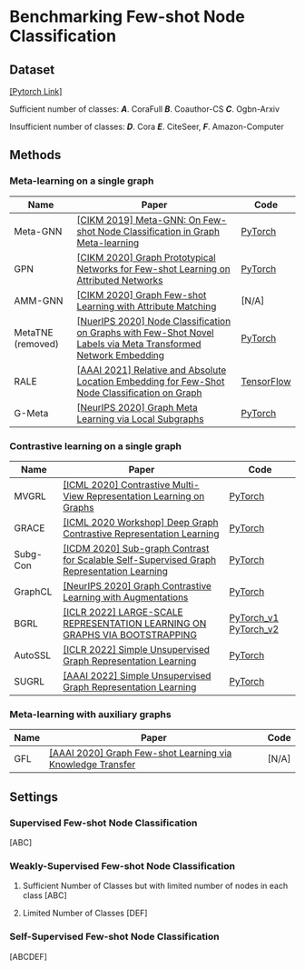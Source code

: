 # Benchmarking Few-shot Node Classification

## Dataset 
[[Pytorch Link]](https://pytorch-geometric.readthedocs.io/en/latest/modules/datasets.html)

Sufficient number of classes: ***A***. CoraFull    ***B***. Coauthor-CS    ***C***. Ogbn-Arxiv    

Insufficient number of classes: ***D***. Cora    ***E***. CiteSeer, ***F***. Amazon-Computer

## Methods
### Meta-learning on a single graph
|Name|Paper|Code
|---|---|---|
|Meta-GNN|[[CIKM 2019] Meta-GNN: On Few-shot Node Classification in Graph Meta-learning](https://arxiv.org/pdf/1905.09718.pdf)|[PyTorch](https://github.com/ChengtaiCao/Meta-GNN)
|GPN|[[CIKM 2020] Graph Prototypical Networks for Few-shot Learning on Attributed Networks](https://arxiv.org/pdf/2006.12739.pdf)|[PyTorch](https://github.com/kaize0409/GPN_Graph-Few-shot)
|AMM-GNN|[[CIKM 2020] Graph Few-shot Learning with Attribute Matching](http://www.public.asu.edu/~kding9/pdf/CIKM2020_AMM.pdf)|[N/A]
|MetaTNE (removed)|[[NuerIPS 2020] Node Classification on Graphs with Few-Shot Novel Labels via Meta Transformed Network Embedding](https://arxiv.org/pdf/2007.02914.pdf)|[PyTorch](https://github.com/llan-ml/MetaTNE)
|RALE|[[AAAI 2021] Relative and Absolute Location Embedding for Few-Shot Node Classification on Graph](https://fangyuan1st.github.io/paper/AAAI21_RALE.pdf)|[TensorFlow](https://github.com/shuaiOKshuai/RALE)
|G-Meta|[[NeurIPS 2020] Graph Meta Learning via Local Subgraphs](https://arxiv.org/pdf/2006.07889.pdf)|[PyTorch](https://github.com/mims-harvard/G-Meta)
### Contrastive learning on a single graph 

|Name|Paper|Code
|---|---|---|
|MVGRL|[[ICML 2020] Contrastive Multi-View Representation Learning on Graphs](https://arxiv.org/pdf/2006.05582.pdf)|[PyTorch](https://github.com/kavehhassani/mvgrl)
|GRACE|[[ICML 2020 Workshop] Deep Graph Contrastive Representation Learning](https://arxiv.org/pdf/2006.04131.pdf)|[PyTorch](https://github.com/CRIPAC-DIG/GRACE)
|Subg-Con|[[ICDM 2020] Sub-graph Contrast for Scalable Self-Supervised Graph Representation Learning](https://arxiv.org/pdf/2006.04131.pdf)|[PyTorch](https://github.com/yzjiao/Subg-Con)
|GraphCL|[[NeurIPS 2020] Graph Contrastive Learning with Augmentations](https://arxiv.org/pdf/2010.13902.pdf)|[PyTorch](https://github.com/Shen-Lab/GraphCL)
|BGRL|[[ICLR 2022] LARGE-SCALE REPRESENTATION LEARNING ON GRAPHS VIA BOOTSTRAPPING](https://arxiv.org/pdf/2102.06514.pdf)|[PyTorch_v1](https://github.com/PyGCL/PyGCL/blob/main/examples/BGRL_L2L.py) [PyTorch_v2](https://github.com/PyGCL/PyGCL/blob/main/examples/BGRL_G2L.py)
|AutoSSL|[[ICLR 2022] Simple Unsupervised Graph Representation Learning](https://www.aaai.org/AAAI22Papers/AAAI-3999.MoY.pdf)|[PyTorch](https://github.com/YujieMo/SUGRL)
|SUGRL|[[AAAI 2022] Simple Unsupervised Graph Representation Learning](https://openreview.net/pdf?id=rFbR4Fv-D6-)|[PyTorch](https://github.com/ChandlerBang/AutoSSL)

### Meta-learning with auxiliary graphs
|Name|Paper|Code
|---|---|---|
|GFL|[[AAAI 2020] Graph Few-shot Learning via Knowledge Transfer](https://arxiv.org/pdf/1910.03053.pdf)|[N/A]


## Settings
### Supervised Few-shot Node Classification
[ABC]
 
### Weakly-Supervised Few-shot Node Classification
1. Sufficient Number of Classes but with limited number of nodes in each class [ABC]

2. Limited Number of Classes [DEF]
### Self-Supervised Few-shot Node Classification
[ABCDEF]
